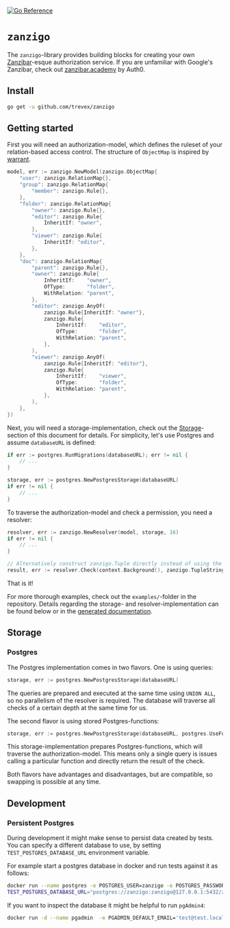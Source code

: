 [![Go Reference](https://pkg.go.dev/badge/github.com/trevex/zanzigo.svg)](https://pkg.go.dev/github.com/trevex/zanzigo)

# `zanzigo`

The `zanzigo`-library provides building blocks for creating your own [Zanzibar](https://research.google/pubs/pub48190/)-esque authorization service.
If you are unfamiliar with Google's Zanzibar, check out [zanzibar.academy](https://zanzibar.academy/) by Auth0.

## Install

```bash
go get -u github.com/trevex/zanzigo
```

## Getting started

First you will need an authorization-model, which defines the ruleset of your relation-based access control.
The structure of `ObjectMap` is inspired by [warrant](https://docs.warrant.dev/concepts/object-types/).

```go
model, err := zanzigo.NewModel(zanzigo.ObjectMap{
    "user": zanzigo.RelationMap{},
	"group": zanzigo.RelationMap{
		"member": zanzigo.Rule{},
	},
	"folder": zanzigo.RelationMap{
		"owner": zanzigo.Rule{},
		"editor": zanzigo.Rule{
			InheritIf: "owner",
		},
		"viewer": zanzigo.Rule{
			InheritIf: "editor",
		},
	},
	"doc": zanzigo.RelationMap{
		"parent": zanzigo.Rule{},
		"owner": zanzigo.Rule{
			InheritIf:    "owner",
			OfType:       "folder",
			WithRelation: "parent",
		},
		"editor": zanzigo.AnyOf(
			zanzigo.Rule{InheritIf: "owner"},
			zanzigo.Rule{
				InheritIf:    "editor",
				OfType:       "folder",
				WithRelation: "parent",
			},
		),
		"viewer": zanzigo.AnyOf(
			zanzigo.Rule{InheritIf: "editor"},
			zanzigo.Rule{
				InheritIf:    "viewer",
				OfType:       "folder",
				WithRelation: "parent",
			},
		),
	},
})
```

Next, you will need a storage-implementation, check out the [Storage](#storage)-section of this document for details.
For simplicity, let's use Postgres and assume `databaseURL` is defined:

```go
if err := postgres.RunMigrations(databaseURL); err != nil {
    // ...
}

storage, err := postgres.NewPostgresStorage(databaseURL)
if err != nil {
    // ...
}
```

To traverse the authorization-model and check a permission, you need a resolver:

```go
resolver, err := zanzigo.NewResolver(model, storage, 16)
if err != nil {
    // ...
}

// Alternatively construct zanzigo.Tuple directly instead of using the string-format from the paper.
result, err := resolver.Check(context.Background(), zanzigo.TupleString("doc:mydoc#viewer@user:myuser"))
```

That is it!

For more thorough examples, check out the `examples/`-folder in the repository.
Details regarding the storage- and resolver-implementation can be found below or in the [generated documentation](https://pkg.go.dev/github.com/trevex/zanzigo).


## Storage

### Postgres

The Postgres implementation comes in two flavors. One is using queries:

```go
storage, err := postgres.NewPostgresStorage(databaseURL)
```

The queries are prepared and executed at the same time using `UNION ALL`, so no parallelism of the resolver is required.
The database will traverse all checks of a certain depth at the same time for us.

The second flavor is using stored Postgres-functions:

```go
storage, err := postgres.NewPostgresStorage(databaseURL, postgres.UseFunctions())
```

This storage-implementation prepares Postgres-functions, which will traverse the authorization-model.
This means only a single query is issues calling a particular function and directly return the result of the check.

Both flavors have advantages and disadvantages, but are compatible, so swapping is possible at any time.

## Development

### Persistent Postgres

During development it might make sense to persist data created by tests.
You can specify a different database to use, by setting `TEST_POSTGRES_DATABASE_URL` environment variable.

For example start a postgres database in docker and run tests against it as follows:
```bash
docker run --name postgres -e POSTGRES_USER=zanzigo -e POSTGRES_PASSWORD=zanzigo -e POSTGRES_DB=zanzigo -e listen_addresses='*' --net=host -d postgres:15.4
TEST_POSTGRES_DATABASE_URL="postgres://zanzigo:zanzigo@127.0.0.1:5432/zanzigo?sslmode=disable" go test -v ./...
```

If you want to inspect the database it might be helpful to run `pgAdmin4`:
```bash
docker run -d --name pgadmin  -e PGADMIN_DEFAULT_EMAIL='test@test.local' -e PGADMIN_DEFAULT_PASSWORD=secret -e PGADMIN_CONFIG_SERVER_MODE='False' -e PGADMIN_LISTEN_PORT=8080 --net=host dpage/pgadmin4
```
